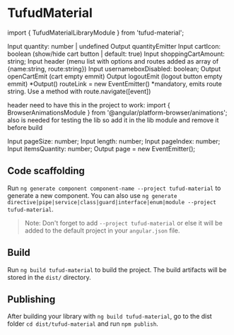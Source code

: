 # TufudMaterial

import { TufudMaterialLibraryModule } from 'tufud-material';

<tf-minus-plus> 
Input quantity: number | undefined
Output quantityEmitter

<tf-header>
Input cartIcon: boolean (show/hide cart button | default: true)
Input shoppingCartAmount: string;
Input header  (menu list with options and routes added as array of {name:string,
                route:string})
Input usernameboxDisabled: boolean;
Output openCartEmit (cart empty emmit)
Output logoutEmit (logout button empty emmit)
*Output() routeLink = new EventEmitter() 
  *mandatory, emits route string. Use a method with route.navigate([event])

header need to have this in the project to work:
import { BrowserAnimationsModule } from '@angular/platform-browser/animations';
also is needed for testing the lib so add it in the lib module and remove it before build

<tf-pagination>
  Input pageSize: number;
  Input length: number;
  Input pageIndex: number;
  Input itemsQuantity: number;
  Output page = new EventEmitter<any>();

## Code scaffolding

Run `ng generate component component-name --project tufud-material` to generate a new component. You can also use `ng generate directive|pipe|service|class|guard|interface|enum|module --project tufud-material`.
> Note: Don't forget to add `--project tufud-material` or else it will be added to the default project in your `angular.json` file. 

## Build

Run `ng build tufud-material` to build the project. The build artifacts will be stored in the `dist/` directory.

## Publishing

After building your library with `ng build tufud-material`, go to the dist folder `cd dist/tufud-material` and run `npm publish`.

